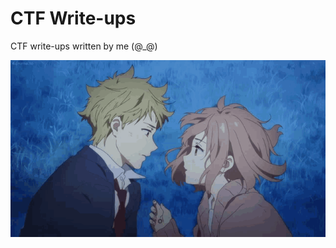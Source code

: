 # CTF Write-ups
CTF write-ups written by me (@_@)

<p align="center">
    <img src="https://raw.githubusercontent.com/T3l3sc0p3/CDN-for-personal-use/Kuriyama-Mirai/gifs/stare.gif" alt="T3l3sc0p3's write-ups">
</p>
